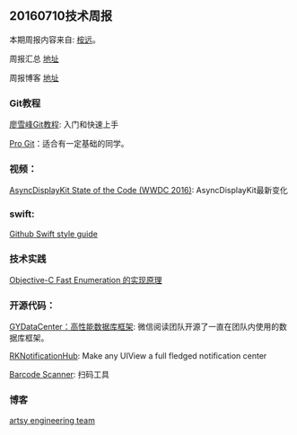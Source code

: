 
## 20160710技术周报

本期周报内容来自: [桉远](https://github.com/AnYuan)。

周报汇总 [地址](https://github.com/BaiduHiDeviOS/iOS-Tech-Weekly)

周报博客 [地址](http://baiduhidevios.github.io/)

### Git教程

[廖雪峰Git教程](http://www.liaoxuefeng.com/wiki/0013739516305929606dd18361248578c67b8067c8c017b000): 入门和快速上手

[Pro Git](https://git-scm.com/book/en/v2)：适合有一定基础的同学。


### 视频：

[AsyncDisplayKit State of the Code (WWDC 2016)](https://www.youtube.com/watch?v=8ngXakpE2x8): AsyncDisplayKit最新变化

### swift:

[Github Swift style guide](https://github.com/github/swift-style-guide)

### 技术实践

[Objective-C Fast Enumeration 的实现原理](http://blog.leichunfeng.com/blog/2016/06/20/objective-c-fast-enumeration-implementation-principle/#jtss-tsina)


### 开源代码：

[GYDataCenter：高性能数据库框架](http://wereadteam.github.io/2016/07/06/GYDataCenter/): 微信阅读团队开源了一直在团队内使用的数据库框架。

[RKNotificationHub](https://github.com/cwRichardKim/RKNotificationHub): Make any UIView a full fledged notification center

[Barcode Scanner](https://github.com/hyperoslo/BarcodeScanner): 扫码工具


### 博客

[artsy engineering team](http://artsy.github.io/)
